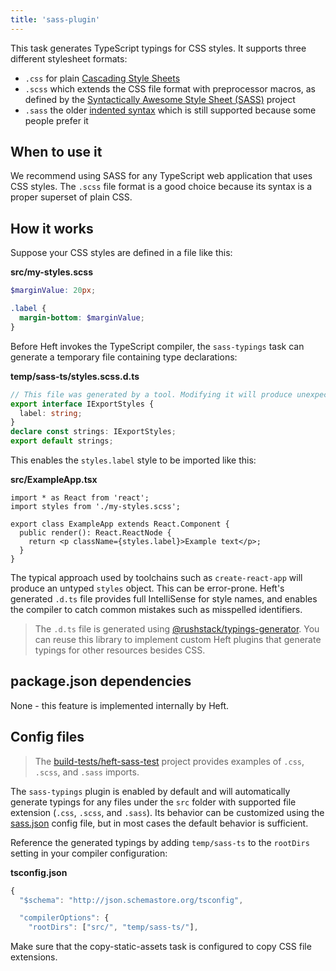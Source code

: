 ```yaml
---
title: 'sass-plugin'
---
```


This task generates TypeScript typings for CSS styles. It supports three different stylesheet formats:

- `.css` for plain [Cascading Style Sheets](https://en.wikipedia.org/wiki/CSS)
- `.scss` which extends the CSS file format with preprocessor macros, as defined by the [Syntactically Awesome Style Sheet (SASS)](https://sass-lang.com/) project
- `.sass` the older [indented syntax](https://sass-lang.com/documentation/syntax) which is still supported because some people prefer it

## When to use it

We recommend using SASS for any TypeScript web application that uses CSS styles. The `.scss` file format is a good choice because its syntax is a proper superset of plain CSS.

## How it works

Suppose your CSS styles are defined in a file like this:

**src/my-styles.scss**

```scss
$marginValue: 20px;

.label {
  margin-bottom: $marginValue;
}
```

Before Heft invokes the TypeScript compiler, the `sass-typings` task can generate a temporary file containing type declarations:

**temp/sass-ts/styles.scss.d.ts**

```ts
// This file was generated by a tool. Modifying it will produce unexpected behavior
export interface IExportStyles {
  label: string;
}
declare const strings: IExportStyles;
export default strings;
```

This enables the `styles.label` style to be imported like this:

**src/ExampleApp.tsx**

```tsx
import * as React from 'react';
import styles from './my-styles.scss';

export class ExampleApp extends React.Component {
  public render(): React.ReactNode {
    return <p className={styles.label}>Example text</p>;
  }
}
```

The typical approach used by toolchains such as `create-react-app` will produce an untyped `styles` object.
This can be error-prone. Heft's generated `.d.ts` file provides full IntelliSense for style names, and enables
the compiler to catch common mistakes such as misspelled identifiers.

> The `.d.ts` file is generated using [@rushstack/typings-generator](https://www.npmjs.com/package/@rushstack/typings-generator).
> You can reuse this library to implement custom Heft plugins that generate typings for other resources besides CSS.

## package.json dependencies

None - this feature is implemented internally by Heft.

## Config files

> The [build-tests/heft-sass-test](https://github.com/microsoft/rushstack/tree/main/build-tests/heft-sass-test)
> project provides examples of `.css`, `.scss`, and `.sass` imports.

The `sass-typings` plugin is enabled by default and will automatically generate typings for any files under
the `src` folder with supported file extension (`.css`, `.scss`, and `.sass`). Its behavior can be customized using
the [sass.json](../configs/sass_json.md) config file, but in most cases the default behavior
is sufficient.

Reference the generated typings by adding `temp/sass-ts` to the `rootDirs` setting in your compiler configuration:

**tsconfig.json**

```js
{
  "$schema": "http://json.schemastore.org/tsconfig",

  "compilerOptions": {
    "rootDirs": ["src/", "temp/sass-ts/"],

```

Make sure that the copy-static-assets task is configured
to copy CSS file extensions.
